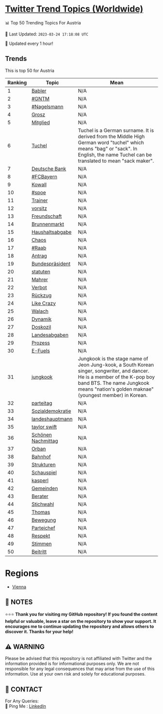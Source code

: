 [Twitter Trend Topics (Worldwide)](https://github.com/ErcinDedeoglu/Twitter-Trend-Topics)
==========


📊 Top 50 Trending Topics For Austria

📆 Last Updated: `2023-03-24 17:18:08 UTC`

🔧 Updated every 1 hour!


## Trends

This is top 50 for Austria

| Ranking | Topic | Mean |
| ------- | ------------ | ------------ |
| 1 | [Babler](http://twitter.com/search?q=Babler) | N/A |
| 2 | [#GNTM](http://twitter.com/search?q=%23GNTM) | N/A |
| 3 | [#Nagelsmann](http://twitter.com/search?q=%23Nagelsmann) | N/A |
| 4 | [Grosz](http://twitter.com/search?q=Grosz) | N/A |
| 5 | [Mitglied](http://twitter.com/search?q=Mitglied) | N/A |
| 6 | [Tuchel](http://twitter.com/search?q=Tuchel) | Tuchel is a German surname. It is derived from the Middle High German word "tuchel" which means "bag" or "sack". In English, the name Tuchel can be translated to mean "sack maker". |
| 7 | [Deutsche Bank](http://twitter.com/search?q=Deutsche+Bank) | N/A |
| 8 | [#FCBayern](http://twitter.com/search?q=%23FCBayern) | N/A |
| 9 | [Kowall](http://twitter.com/search?q=Kowall) | N/A |
| 10 | [#spoe](http://twitter.com/search?q=%23spoe) | N/A |
| 11 | [Trainer](http://twitter.com/search?q=Trainer) | N/A |
| 12 | [vorsitz](http://twitter.com/search?q=vorsitz) | N/A |
| 13 | [Freundschaft](http://twitter.com/search?q=Freundschaft) | N/A |
| 14 | [Brunnenmarkt](http://twitter.com/search?q=Brunnenmarkt) | N/A |
| 15 | [Haushaltsabgabe](http://twitter.com/search?q=Haushaltsabgabe) | N/A |
| 16 | [Chaos](http://twitter.com/search?q=Chaos) | N/A |
| 17 | [#Raab](http://twitter.com/search?q=%23Raab) | N/A |
| 18 | [Antrag](http://twitter.com/search?q=Antrag) | N/A |
| 19 | [Bundespräsident](http://twitter.com/search?q=Bundespr%c3%a4sident) | N/A |
| 20 | [statuten](http://twitter.com/search?q=statuten) | N/A |
| 21 | [Mahrer](http://twitter.com/search?q=Mahrer) | N/A |
| 22 | [Verbot](http://twitter.com/search?q=Verbot) | N/A |
| 23 | [Rückzug](http://twitter.com/search?q=R%c3%bcckzug) | N/A |
| 24 | [Like Crazy](http://twitter.com/search?q=Like+Crazy) | N/A |
| 25 | [Walach](http://twitter.com/search?q=Walach) | N/A |
| 26 | [Dynamik](http://twitter.com/search?q=Dynamik) | N/A |
| 27 | [Doskozil](http://twitter.com/search?q=Doskozil) | N/A |
| 28 | [Landesabgaben](http://twitter.com/search?q=Landesabgaben) | N/A |
| 29 | [Prozess](http://twitter.com/search?q=Prozess) | N/A |
| 30 | [E-Fuels](http://twitter.com/search?q=E-Fuels) | N/A |
| 31 | [jungkook](http://twitter.com/search?q=jungkook) | Jungkook is the stage name of Jeon Jung-kook, a South Korean singer, songwriter, and dancer. He is a member of the K-pop boy band BTS. The name Jungkook means "nation's golden maknae" (youngest member) in Korean. |
| 32 | [parteitag](http://twitter.com/search?q=parteitag) | N/A |
| 33 | [Sozialdemokratie](http://twitter.com/search?q=Sozialdemokratie) | N/A |
| 34 | [landeshauptmann](http://twitter.com/search?q=landeshauptmann) | N/A |
| 35 | [taylor swift](http://twitter.com/search?q=taylor+swift) | N/A |
| 36 | [Schönen Nachmittag](http://twitter.com/search?q=Sch%c3%b6nen+Nachmittag) | N/A |
| 37 | [Orban](http://twitter.com/search?q=Orban) | N/A |
| 38 | [Bahnhof](http://twitter.com/search?q=Bahnhof) | N/A |
| 39 | [Strukturen](http://twitter.com/search?q=Strukturen) | N/A |
| 40 | [Schauspiel](http://twitter.com/search?q=Schauspiel) | N/A |
| 41 | [kasperl](http://twitter.com/search?q=kasperl) | N/A |
| 42 | [Gemeinden](http://twitter.com/search?q=Gemeinden) | N/A |
| 43 | [Berater](http://twitter.com/search?q=Berater) | N/A |
| 44 | [Stichwahl](http://twitter.com/search?q=Stichwahl) | N/A |
| 45 | [Thomas](http://twitter.com/search?q=Thomas) | N/A |
| 46 | [Bewegung](http://twitter.com/search?q=Bewegung) | N/A |
| 47 | [Parteichef](http://twitter.com/search?q=Parteichef) | N/A |
| 48 | [Respekt](http://twitter.com/search?q=Respekt) | N/A |
| 49 | [Stimmen](http://twitter.com/search?q=Stimmen) | N/A |
| 50 | [Beitritt](http://twitter.com/search?q=Beitritt) | N/A |



# Regions

* [Vienna](</Austria/Vienna.md>)



## 📝 NOTES

⭐⭐⭐ **Thank you for visiting my GitHub repository! If you found the content helpful or valuable, leave a star on the repository to show your support. It encourages me to continue updating the repository and allows others to discover it. Thanks for your help!**


## ⚠️ WARNING

Please be advised that this repository is not affiliated with Twitter and the information provided is for informational purposes only. We are not responsible for any legal consequences that may arise from the use of this information. Use at your own risk and solely for educational purposes.


## 📨 CONTACT

 For Any Queries:  
            🏓 Ping Me : [LinkedIn](https://www.linkedin.com/in/ercindedeoglu/)
